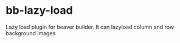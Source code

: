 # bb-lazy-load
Lazy load plugin for beaver builder. It can lazyload column and row background images
